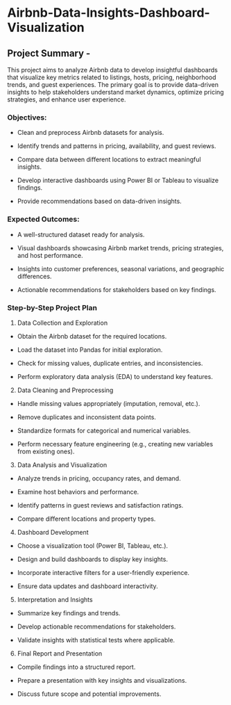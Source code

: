 # Airbnb-Data-Insights-Dashboard-Visualization 

## **Project Summary -**

This project aims to analyze Airbnb data to develop insightful dashboards that visualize key metrics related to listings, hosts, pricing, neighborhood trends, and guest experiences. The primary goal is to provide data-driven insights to help stakeholders understand market dynamics, optimize pricing strategies, and enhance user experience.

### Objectives:

- Clean and preprocess Airbnb datasets for analysis.

- Identify trends and patterns in pricing, availability, and guest reviews.

- Compare data between different locations to extract meaningful insights.

- Develop interactive dashboards using Power BI or Tableau to visualize findings.

- Provide recommendations based on data-driven insights.

### Expected Outcomes:

- A well-structured dataset ready for analysis.

- Visual dashboards showcasing Airbnb market trends, pricing strategies, and host performance.

- Insights into customer preferences, seasonal variations, and geographic differences.

- Actionable recommendations for stakeholders based on key findings.

### Step-by-Step Project Plan

1. Data Collection and Exploration

- Obtain the Airbnb dataset for the required locations.

- Load the dataset into Pandas for initial exploration.

- Check for missing values, duplicate entries, and inconsistencies.

- Perform exploratory data analysis (EDA) to understand key features.

2. Data Cleaning and Preprocessing

- Handle missing values appropriately (imputation, removal, etc.).

- Remove duplicates and inconsistent data points.

- Standardize formats for categorical and numerical variables.

- Perform necessary feature engineering (e.g., creating new variables from existing ones).

3. Data Analysis and Visualization

- Analyze trends in pricing, occupancy rates, and demand.

- Examine host behaviors and performance.

- Identify patterns in guest reviews and satisfaction ratings.

- Compare different locations and property types.

4. Dashboard Development

- Choose a visualization tool (Power BI, Tableau, etc.).

- Design and build dashboards to display key insights.

- Incorporate interactive filters for a user-friendly experience.

- Ensure data updates and dashboard interactivity.

5. Interpretation and Insights

- Summarize key findings and trends.

- Develop actionable recommendations for stakeholders.

- Validate insights with statistical tests where applicable.

6. Final Report and Presentation

- Compile findings into a structured report.

- Prepare a presentation with key insights and visualizations.

- Discuss future scope and potential improvements.
